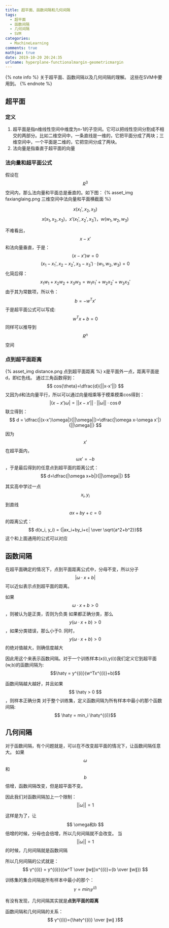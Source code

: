 ```yaml
---
title: 超平面、函数间隔和几何间隔
tags:
  - 超平面
  - 函数间隔
  - 几何间隔
  - SVM
categories:
  - MachineLearning
comments: true
mathjax: true
date: 2019-10-20 20:24:35
urlname: hyperplane-functionalmargin-geometricmargin
---
```


<meta name="referrer" content="no-referrer" />

{% note info %}
关于超平面、函数间隔以及几何间隔的理解。
这些在SVM中要用到。
{% endnote %}
<!--more-->

## 超平面
### 定义
1. 超平面是指n维线性空间中维度为n-1的子空间。它可以把线性空间分割成不相交的两部分。比如二维空间中，一条直线是一维的，它把平面分成了两块；三维空间中，一个平面是二维的，它把空间分成了两块。
2. 法向量是指垂直于超平面的向量

### 法向量和超平面公式
假设在$$R^3$$空间内，那么法向量和平面总是垂直的。如下图：
{% asset_img faxianglaing.png 三维空间中法向量和平面横截面  %}

$$ x(x_1', x_2, x_3) $$
$$ x(x_1, x_2, x_3)，x'(x_1', x_2', x_3')，w(w_1, w_2, w_3) $$

不难看出，$$x - x'$$和法向量垂直，于是：
$$(x-x')w = 0$$
$$(x_1-x_1', x_2-x_2', x_3-x_3') · (w_1, w_2, w_3) = 0$$
化简后得：
$$x_1w_1 + x_2w_2 + x_3w_3 = w_1x_1' + w_2x_2' + w_3x_3'$$
由于其为常数项，所以令：
$$b = -w^Tx'$$
于是超平面公式可以写成:
$$w^Tx+b = 0$$
同样可以推导到$$R^n$$空间

### 点到超平面距离
{% asset_img distance.png 点到超平面距离 %}
x是平面外一点，距离平面是d，即红色线。
通过三角函数得到：
$$ cos{\theta}=\dfrac{d}{||x-x'||} $$
又因为d和法向量平行，所以可以通过向量相乘等于模乘模乘cos得到：
$$ |(x-x')\omega|=||x-x'||\cdot||\omega||\cdot\cos{\theta} $$
联立得到：
$$ d = \dfrac{|(x-x')\omega|}{||\omega||}=\dfrac{|\omega x-\omega x'|}{||\omega||} $$
因为$$  x' $$在超平面内，$$ \omega x'=-b $$，于是最后得到的任意点到超平面的距离公式：
$$ d=\dfrac{|\omega x+b|}{||\omega||} $$

其实高中学过一点$$ x_i, y_i $$到直线$$  ax+by+c=0 $$的距离公式：
$$  d(x_i, y_i) = {|ax_i+by_i+c| \over \sqrt{a^2+b^2}}$$
这个和上面通用的公式可以对应

## 函数间隔
在超平面确定的情况下，点到平面距离公式中，分母不变，所以分子$$|\omega·x + b|$$可以近似表示点到超平面的距离。

如果$$ \omega · x + b > 0 $$，则被认为是正类，否则为负类
如果都正确分类，那么$$  y(\omega ·x +b) > 0 $$，如果分类错误，那么小于0.
同时，$$  y(\omega ·x +b) > 0 $$的绝对值越大，则确信度越大

因此用这个来表示函数间隔。对于一个训练样本(x(i),y(i))我们定义它到超平面(w,b)的函数间隔为:
$$\hatγ = y^{(i)}(w^Tx^{(i)}+b)$$ 

函数间隔越大越好，并且如果$$ \hatγ > 0 $$，则样本正确分类
对于整个训练集，定义函数间隔为所有样本中最小的那个函数间隔:
$$ \hatγ = min_i \hatγ^{(i)}$$

## 几何间隔
对于函数间隔，有个问题就是，可以在不改变超平面的情况下，让函数间隔任意大。
如果$$ \omega $$和$$  b $$倍增，函数间隔改变，但是超平面不变。

因此我们对函数间隔加上一个限制：
$$ ||\omega|| = 1 $$

这样是为了，让$$ \omega和b $$倍增的时候，分母也会倍增，所以几何间隔就不会改变。
当$$  ||\omega||=1 $$的时候，几何间隔就是函数间隔

所以几何间隔的公式就是：
$$ γ^{(i)} = y^{(i)}({w^T \over ∥w∥}x^{(i)}+{b \over ∥w∥}) $$

训练集的集合间隔是所有样本中最小的那个：
$$ γ = min_iγ^{(i)}$$

有没有发现，几何间隔其实就是**点到平面的距离**

函数间隔和几何间隔的关系：
$$  γ^{(i)}={\hatγ^{(i)} \over ∥w∥ }$$


